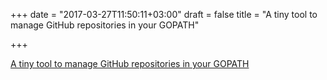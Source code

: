 +++
date = "2017-03-27T11:50:11+03:00"
draft = false
title = "A tiny tool to manage GitHub repositories in your GOPATH"

+++

<p><a href="http://pliutau.com/gh_in_gopath">A tiny tool to manage GitHub repositories in your GOPATH</a></p>